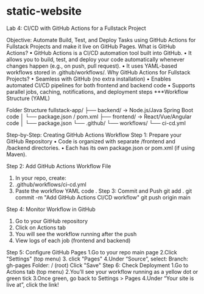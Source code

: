 # static-website

Lab 4: CI/CD with GitHub Actions for a Fullstack Project

Objective: Automate Build, Test, and Deploy Tasks using GitHub Actions for Fullstack Projects and make it live on GitHub Pages.
What is GitHub Actions?
•  GitHub Actions is a CI/CD automation tool built into GitHub.
•  It allows you to build, test, and deploy your code automatically whenever changes happen (e.g., on push, pull request).
•  It uses YAML-based workflows stored in .github/workflows/.
Why GitHub Actions for Fullstack Projects?
•  Seamless with GitHub (no extra installation)
•  Enables automated CI/CD pipelines for both frontend and backend code
•  Supports parallel jobs, caching, notifications, and deployment steps
 ***Workflow Structure (YAML)

 
 Folder Structure
fullstack-app/
├── backend/     → Node.js/Java Spring Boot code
│   └── package.json / pom.xml
├── frontend/    → React/Vue/Angular code
│   └── package.json
└── .github/
    └── workflows/
        └── ci-cd.yml

Step-by-Step: Creating GitHub Actions Workflow
  Step 1: Prepare your GitHub Repository
•  Code is organized with separate /frontend and /backend directories.
•  Each has its own package.json or pom.xml (if using Maven).

 Step 2: Add GitHub Actions Workflow File
1.  In your repo, create:
2.  .github/workflows/ci-cd.yml
3.  Paste the workflow YAML code .
Step 3: Commit and Push
git add .
git commit -m "Add GitHub Actions CI/CD workflow"
git push origin main

Step 4: Monitor Workflow in GitHub
1.  Go to your GitHub repository
2.  Click on Actions tab
3.  You will see the workflow running after the push
4.  View logs of each job (frontend and backend)

Step 5: Configure GitHub Pages
1.Go to your repo main page
2.Click "Settings" (top menu)
3. click "Pages" 
4.Under “Source”, select:
Branch: gh-pages
Folder: / (root)
Click "Save"
Step 6: Check Deployment
1.Go to Actions tab (top menu)
2.You’ll see your workflow running as a yellow dot or green tick
3.Once green, go back to Settings > Pages
4.Under “Your site is live at”, click the link!
